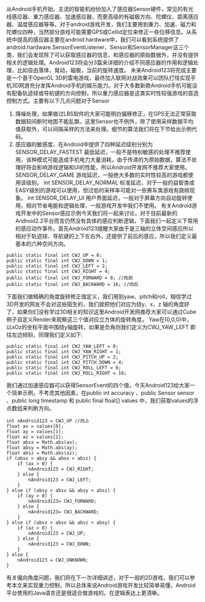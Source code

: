 从Android手机开始，主流的智能机纷纷加入了感应器Sensor硬件，常见的有光线感应器、重力感应器、加速感应器，而更高级的有磁极方向、陀螺仪、距离感应器、温度感应器等等。对于android游戏开发，我们主要用到重力、加速、磁力和陀螺仪四种，当然部分游戏可能需要GPS或Cellid定位来修正一些位移信息。从系统中提高的感应器主要在android.hardware中，我们可以看到系统提供了android.hardware.SensorEventListener、Sensor和SensorManager这三个类，我们会发现除了可以获取感应器的信息，和感应器的原始数据外，并没有提供相关的逻辑处理。Android123将会分3篇来详细的介绍不同感应器的作用和逻辑处理，比如自由落体，晃动，磁极，当前的旋转速度。
未来Android123将完成主要是一个基于OpenGL 3D的雷电游戏，最终加入联网对战效果可以团队打怪实现手机3D网游充分发挥Android手机的娱乐能力。对于大多数新款Android手机可能没有配备轨迹球或导航键的方向控制，所以重力感应器是这类实时性较强游戏的首选控制方式。主要有以下几点问题对于Sensor
1. 降噪处理，如果做过LBS软件的大家可能明白偏移修正，在GPS无法正常获取数据较间断时地图不能乱飘，这里Sensor也不例外，除了使用采样数据平均值获取外，可以间隔采样的方法来处理。细节的算法我们将在下节给出示例代码。
2. 感应器的敏感度，在Android中提供了四种延迟级别分别为
SENSOR_DELAY_FASTEST 最低延迟，一般不是特别敏感的处理不推荐使用，该种模式可能造成手机电力大量消耗，由于传递的为原始数据，算法不处理好将会影响游戏逻辑和UI的性能，所以Android开发网不推荐大家使用。
SENSOR_DELAY_GAME 游戏延迟，一般绝大多数的实时性较高的游戏都使用该级别。
int SENSOR_DELAY_NORMAL 标准延迟，对于一般的益智类或EASY级别的游戏可以使用，但过低的采样率可能对一些赛车类游戏有跳帧现象。
int SENSOR_DELAY_UI 用户界面延迟，一般对于屏幕方向自动旋转使用，相对节省电能和逻辑处理，一般游戏开发中我们不使用。
有关Android游戏开发中的Sensor感应示例今天我们将一起来讨论，对于目前最新的Android2.2平台而言仍然没有具体的感应判断逻辑，下面我们一起定义下常用的感应动作事件。首先Android123提醒大家由于是三轴的立体空间感应所以相对于轨迹球、导航键的上下左右外，还提供了前后的感应，所以我们定义最基本的六种空间方向。
```  
public static final int CWJ_UP = 0;
public static final int CWJ_DOWN = 1;
public static final int CWJ_LEFT = 2;
public static final int CWJ_RIGHT = 4;
public static final int CWJ_FORWARD = 8; //向前
public static final int CWJ_BACKWARD = 16; //向后
```
下面我们做精确的角度旋转修正值定义，我们用到yaw、pitch和roll，相信学过3D开发的网友不会对这些陌生的，我们就把他们对应为绕y、x、z 轴的角度好了，如果你们没有学过3D相关的知识这里Android开发网推荐大家可以通过Cube例子自定义Render来观察这三个值对应立方体的旋转角度。
Yaw在(0,0,0)中， 以xOz的坐标平面中围绕y轴旋转，如果是负角则我们定义为CWJ_YAW_LEFT 即往左边倾斜，同理我们定义如下: 
```  
public static final int CWJ_YAW_LEFT = 0;
public static final int CWJ_YAW_RIGHT = 1;
public static final int CWJ_PITCH_UP = 2;
public static final int CWJ_PITCH_DOWN = 4;
public static final int CWJ_ROLL_LEFT = 8;
public static final int CWJ_ROLL_RIGHT = 16;
```
我们通过加速感应器可以获得SensorEvent的四个值，今天Android123给大家一个简单示例，不考虑其他因素，在public int accuracy 、public Sensor sensor 、public long timestamp  和  public final float[] values 中，我们获取values的浮点数组来判断方向。 
```  
int nAndroid123 = CWJ_UP //向上
float ax = values[0];
float ay = values[1];
float az = values[2];
float absx = Math.abs(ax);
float absy = Math.abs(ay);
float absz = Math.abs(az);
if (absx > absy && absx > absz) {
	if (ax > 0) {
		nAndroid123 = CWJ_RIGHT;
	} else {
		nAndroid123 = CWJ_LEFT;
	}
} else if (absy > absx && absy > absz) {
	if (ay > 0) {
		nAndroid123= CWJ_FORWARD;
	} else {
		nAndroid123= CWJ_BACKWARD;
	}
} else if (absz > absx && absz > absy) {
	if (az > 0) {
		nAndroid123 = CWJ_UP;
	} else {
		nAndroid123 = CWJ_DOWN;
	}
} else {
	nAndroid123 = CWJ_UNKNOWN;
}
```
有关偏向角度问题，我们将在下一次详细讲述，对于一般的2D游戏，我们可以参考本文来实现重力控制，所以总体来说Android游戏开发比较简单易懂，Android平台使用的Java语言还是很适合做游戏的。在逻辑表达上更清晰。